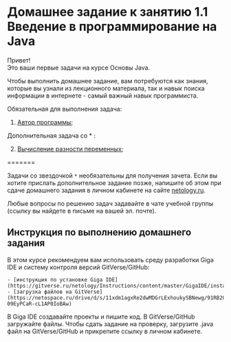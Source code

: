 Домашнее задание к занятию 1.1 Введение в программирование на Java
==

Привет! <br>
Это ваши первые задачи на курсе Основы Java.

Чтобы выполнить домашнее задание, вам потребуются как знания, которые вы узнали из лекционного материала, так и навык поиска информации в интернете - самый важный навык программиста.

Обязательная для выполнения задача:

1) [Автор программы](1.1.1);

Дополнительная задача со * :

2) [Вычисление разности переменных](1.1.2);

=======

Задачи со звездочкой `*` необязательны для получения зачета.
Если вы хотите прислать дополнительное задание позже, напишите об этом при сдаче домашнего задания в личном кабинете на сайте [netology.ru](https://netology.ru).

Любые вопросы по решению задач задавайте в чате учебной группы (ссылку вы найдете в письме на вашей эл. почте).


## Инструкция по выполнению домашнего задания

В этом курсе рекомендуем вам использовать среду разработки Giga IDE и систему контроля версий GitVerse/GitHub:

    - [инструкция по установке Giga IDE](https://gitverse.ru/netology/Instructions/content/master/GigaIDE/installation.md).
    - [загрузка файлов на GitVerse](https://netospace.ru/drive/d/s/11xdm1agxRe2dwMDGrLExhoukySBNewg/91RB2G9FteFqXCvbnoGY3Jp-09EyPCaR-cL1AP0IoBAw)

В Giga IDE создавайте проекты и пишите код. В GitVerse/GitHub загружайте файлы.
Чтобы сдать задание на проверку, загрузите .java файл на GitVerse/GitHub и прикрепите ссылку в личном кабинете.
